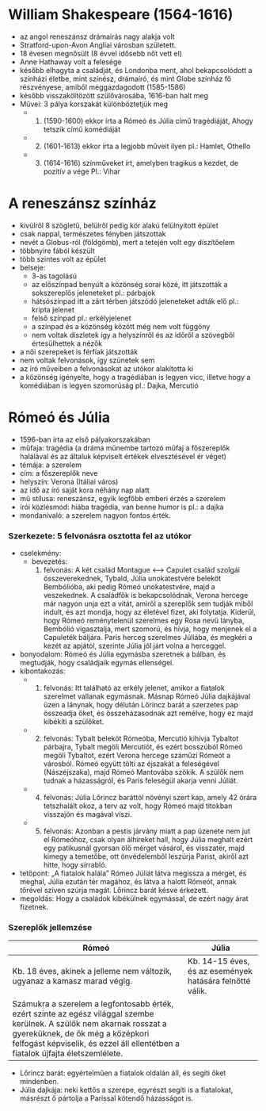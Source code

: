 # William Shakespeare (1564-1616)

- az angol reneszánsz drámaírás nagy alakja volt
- Stratford-upon-Avon Angliai városban született.
- 18 évesen megnősült (8 évvel idősebb nőt vett el)
- Anne Hathaway volt a felesége
- később elhagyta a családját, és Londonba ment, ahol bekapcsolódott a színházi életbe, mint színész, drámaíró, és mint Globe színház fő részvényese, amiből meggazdagodott (1585-1586) 
- később visszaköltözött szülővárosába, 1616-ban halt meg 
- Művei: 3 pálya korszakát különböztetjük meg 
	- 1. (1590-1600) ekkor írta a Rómeó és Júlia című tragédiáját, Ahogy tetszik című komédiáját
	- 2. (1601-1613) ekkor írta a legjobb műveit ilyen pl.: Hamlet, Othello
	- 3. (1614-1616) színműveket írt, amelyben tragikus a kezdet, de pozitív a vége Pl.: Vihar

# A reneszánsz színház

- kívülről 8 szögletű, belülről pedig kör alakú felülnyitott épület 
- csak nappal, természetes fényben játszottak
- nevét a Globus-ról (földgömb), mert a tetején volt egy díszítőelem
- többnyire fából készült
- több szintes volt az épület
- belseje: 
	- 3-as tagolású
	- az előszínpad benyúlt a közönség sorai közé, itt játszották a sokszereplős jeleneteket pl.: párbajok
	- hátsószínpad itt a zárt térben játszódó jeleneteket adták elő pl.: kripta jelenet
	- felső színpad pl.: erkélyjelenet
	- a színpad és a közönség között még nem volt függöny 
	- nem voltak díszletek így a helyszínről és az időről a szövegből értesülhettek a nézők
- a női szerepeket is férfiak játszották
- nem voltak felvonások, így szünetek sem
- az író műveiben a felvonásokat az utókor alakította ki
- a közönség igényelte, hogy a tragédiában is legyen vicc, illetve hogy a komédiában is legyen szomorúság pl.: Dajka, Mercutió

# Rómeó és Júlia

- 1596-ban írta az első pályakorszakában 
- műfaja: tragédia (a dráma műnembe tartozó műfaj a főszereplők halálával és az általuk képviselt értékek elvesztésével ér véget) 
- témája: a szerelem 
- cím: a főszereplők neve
- helyszín: Verona (Itáliai város)
- az idő az író saját kora néhány nap alatt
- mű stílusa: reneszánsz, egyik legfőbb emberi érzés a szerelem
- írói közlésmód: hiába tragédia, van benne humor is pl.: a dajka
- mondanivaló: a szerelem nagyon fontos érték.
### Szerkezete: 5 felvonásra osztotta fel az utókor 

- cselekmény: 
	- bevezetés: 
		1. felvonás: A két család Montague <—> Capulet család szolgái összeverekednek, Tybald, Júlia unokatestvére beleköt Bembólióba, aki pedig Rómeó unokatestvére, majd a veszekednek. A családfők is bekapcsolódnak, Verona hercege már nagyon unja ezt a vitát, amiről a szereplők sem tudják miből indult, és azt mondja, hogy az életével fizet, aki folytatja. Kiderül, hogy Rómeó reménytelenül szerelmes egy Rosa nevű lányba, Bembólió vigasztalja, mert szomorú, és hívja, hogy menjenek el a Capuleték báljára. Paris herceg szerelmes Júliába, és megkéri a kezét az apjától, szerinte Júlia jól járt volna a herceggel.
- bonyodalom: Rómeó és Júlia egymásba szeretnek a bálban, és megtudják, hogy családjaik egymás ellenségei.
- kibontakozás: 
	- 1. felvonás: Itt található az erkély jelenet, amikor a fiatalok szerelmet vallanak egymásnak. Másnap Rómeó Júlia dajkájával üzen a lánynak, hogy délután Lőrincz barát a szerzetes pap összeadja őket, és összeházasodnak azt remélve, hogy ez majd kibékíti a szülőket. 
	- 2. felvonás: Tybalt beleköt Rómeóba, Mercutió kihívja Tybaltot párbajra, Tybalt megöli Mercutiót, és ezért bosszúból Rómeó megöli Tybaltot, ezért Verona hercege száműzi Rómeót a városból. Rómeó együtt tölti az éjszakát a feleségével (Nászéjszaka), majd Rómeó Mantovába szökik. A szülők nem tudnak a házasságról, és Paris feleségül akarja venni Júliát. 
	- 4. felvonás: Júlia Lőrincz baráttól növényi szert kap, amely 42 órára tetszhalált okoz, a terv az volt, hogy Rómeó majd titokban visszajön és magával viszi. 
	- 5. felvonás: Azonban a pestis járvány miatt a pap üzenete nem jut el Rómeóhoz, csak olyan álhíreket hall, hogy Júlia meghalt ezért egy patikusnál gyorsan ölő mérget vásárol, és visszatér, majd kimegy a temetőbe, ott önvédelemből leszúrja Parist, akiről azt hitte, hogy sírrabló.
- tetőpont: „A fiatalok halála” Rómeó Júliát látva megissza a mérget, és meghal, Júlia ezután tér magához, és látva a halott Rómeót, annak tőrével szíven szúrja magát. Lőrincz barát késve érkezett.
- megoldás: Hogy a családok kibékülnek egymással, de ezért nagy árat fizetnek.

### Szereplők jellemzése

| Rómeó                                                                                                                                                                                                                                         | Júlia                                                    |
| --------------------------------------------------------------------------------------------------------------------------------------------------------------------------------------------------------------------------------------------- | -------------------------------------------------------- |
| Kb. 18 éves, akinek a jelleme nem változik, ugyanaz a kamasz marad végig.                                                                                                                                                                     | Kb. 14-15 éves, és az események hatására felnőtté válik. |
| Számukra a szerelem a legfontosabb érték, ezért szinte az egész világgal szembe kerülnek. A szülők nem akarnak rosszat a gyereküknek, de ők még a középkori felfogást képviselik, és ezzel áll ellentétben a fiatalok újfajta életszemlélete. |                                                          |
- Lőrincz barát: egyértelműen a fiatalok oldalán áll, és segíti őket mindenben.
- Júlia dajkája: neki kettős a szerepe, egyrészt segíti is a fiatalokat, másrészt ő pártolja a Parissal kötendő házasságot is.
